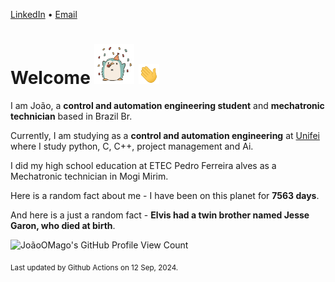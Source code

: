 [LinkedIn](https://www.linkedin.com/in/joão-pedro-gozzoli-b95641301/) &bull;
[Email](joaopedrogozzoli@gmail.com)

# Welcome <img src="happy.gif" height="64px" /> <img src="wave.gif" height="32px" />

I am João, a  **control and automation engineering student** and **mechatronic technician** based in Brazil Br.

Currently, I am studying as a **control and automation engineering** at [Unifei](https://unifei.edu.br) where I study python, C, C++, project management and Ai.

I did my high school education at ETEC Pedro Ferreira alves as a Mechatronic technician in Mogi Mirim.

Here is a random fact about me - I have been on this planet for **7563 days**.

And here is a just a random fact -  **Elvis had a twin brother named Jesse Garon, who died at birth**.

![JoãoOMago's GitHub Profile View Count](https://komarev.com/ghpvc/?username=JoaoOMago)

<sub>Last updated by Github Actions on 12 Sep, 2024.</sub>
